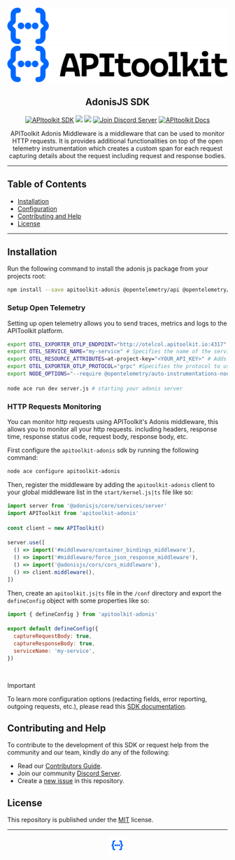 <div align="center">

![APItoolkit's Logo](https://github.com/apitoolkit/.github/blob/main/images/logo-white.svg?raw=true#gh-dark-mode-only)
![APItoolkit's Logo](https://github.com/apitoolkit/.github/blob/main/images/logo-black.svg?raw=true#gh-light-mode-only)

## AdonisJS SDK

[![APItoolkit SDK](https://img.shields.io/badge/APItoolkit-SDK-0068ff?logo=adonisjs)](https://github.com/topics/apitoolkit-sdk) [![](https://img.shields.io/npm/v/apitoolkit-adonis.svg?logo=npm)](https://npmjs.com/package/apitoolkit-adonis) [![](https://img.shields.io/npm/dw/apitoolkit-adonis)](https://npmjs.com/package/apitoolkit-adonis) [![Join Discord Server](https://img.shields.io/badge/Chat-Discord-7289da)](https://apitoolkit.io/discord?utm_campaign=devrel&utm_medium=github&utm_source=sdks_readme) [![APItoolkit Docs](https://img.shields.io/badge/Read-Docs-0068ff)](https://apitoolkit.io/docs/sdks/nodejs/adonisjs?utm_campaign=devrel&utm_medium=github&utm_source=sdks_readme)

APIToolkit Adonis Middleware is a middleware that can be used to monitor HTTP requests. It is provides additional functionalities on top of the open telemetry instrumentation which creates a custom span for each request capturing details about the request including request and response bodies.

</div>

---

## Table of Contents

- [Installation](#installation)
- [Configuration](#configuration)
- [Contributing and Help](#contributing-and-help)
- [License](#license)

---

## Installation

Run the following command to install the adonis js package from your projects root:

```sh
npm install --save apitoolkit-adonis @opentelemetry/api @opentelemetry/auto-instrumentations-node
```

### Setup Open Telemetry

Setting up open telemetry allows you to send traces, metrics and logs to the APIToolkit platform.

```sh
export OTEL_EXPORTER_OTLP_ENDPOINT="http://otelcol.apitoolkit.io:4317"
export OTEL_SERVICE_NAME="my-service" # Specifies the name of the service.
export OTEL_RESOURCE_ATTRIBUTES=at-project-key="<YOUR_API_KEY>" # Adds your API KEY to the resource.
export OTEL_EXPORTER_OTLP_PROTOCOL="grpc" #Specifies the protocol to use for the OpenTelemetry exporter.
export NODE_OPTIONS="--require @opentelemetry/auto-instrumentations-node/register"

node ace run dev server.js # starting your adonis server
```

### HTTP Requests Monitoring

You can monitor http requests using APIToolkit's Adonis middleware, this allows you to monitor all your http requests. including headers, response time, response status code, request body, response body, etc.

First configure the `apitoolkit-adonis` sdk by running the following command:

```sh
node ace configure apitoolkit-adonis
```

Then, register the middleware by adding the `apitoolkit-adonis` client to your global middleware list in the `start/kernel.js|ts` file like so:

```js
import server from '@adonisjs/core/services/server'
import APIToolkit from 'apitoolkit-adonis'

const client = new APIToolkit()

server.use([
  () => import('#middleware/container_bindings_middleware'),
  () => import('#middleware/force_json_response_middleware'),
  () => import('@adonisjs/cors/cors_middleware'),
  () => client.middleware(),
])
```

Then, create an `apitoolkit.js|ts` file in the `/conf` directory and export the `defineConfig` object with some properties like so:

```js
import { defineConfig } from 'apitoolkit-adonis'

export default defineConfig({
  captureRequestBody: true,
  captureResponseBody: true,
  serviceName: 'my-service',
})
```

<br />

> [!IMPORTANT]
>
> To learn more configuration options (redacting fields, error reporting, outgoing requests, etc.), please read this [SDK documentation](https://apitoolkit.io/docs/sdks/nodejs/adonisjs?utm_campaign=devrel&utm_medium=github&utm_source=sdks_readme).

## Contributing and Help

To contribute to the development of this SDK or request help from the community and our team, kindly do any of the following:

- Read our [Contributors Guide](https://github.com/apitoolkit/.github/blob/main/CONTRIBUTING.md).
- Join our community [Discord Server](https://apitoolkit.io/discord?utm_campaign=devrel&utm_medium=github&utm_source=sdks_readme).
- Create a [new issue](https://github.com/apitoolkit/apitoolkit-adonis/issues/new/choose) in this repository.

## License

This repository is published under the [MIT](LICENSE) license.

---

<div align="center">

<a href="https://apitoolkit.io?utm_campaign=devrel&utm_medium=github&utm_source=sdks_readme" target="_blank" rel="noopener noreferrer"><img src="https://github.com/apitoolkit/.github/blob/main/images/icon.png?raw=true" width="40" /></a>

</div>
